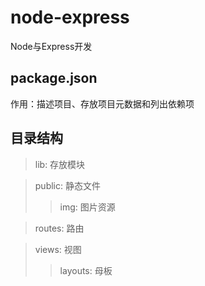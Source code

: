 # node-express
Node与Express开发

## package.json
作用：描述项目、存放项目元数据和列出依赖项

## 目录结构

> lib: 存放模块

> public: 静态文件
>> img: 图片资源

> routes: 路由

> views: 视图
>> layouts: 母板
